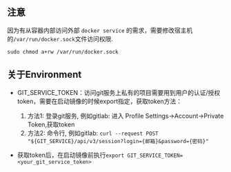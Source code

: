 
## 注意
因为有从容器内部访问外部 ```docker service``` 的需求，需要修改宿主机的```/var/run/docker.sock```文件访问权限.

```
sudo chmod a+rw /var/run/docker.sock
```

## 关于Environment

- GIT_SERVICE_TOKEN：访问git服务上私有的项目需要用到用户的认证/授权token，需要在启动镜像的时候export指定，获取token方法：
  
  1. 方法1: 登录git服务, 例如gitlab: 进入 Profile Settings->Account->Private Token,获取token
  2. 方法2: 命令行, 例如gitlab: `curl --request POST "${GIT_SERVICE}/api/v3/session?login={邮箱}&password={密码}"`

- 获取token后，在启动镜像前执行`export GIT_SERVICE_TOKEN=<your_git_service_token>`
